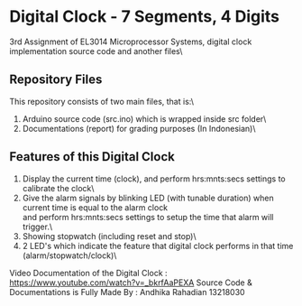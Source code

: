 # Digital Clock - 7 Segments, 4 Digits
3rd Assignment of EL3014 Microprocessor Systems, digital clock implementation source code and another files\

## Repository Files
This repository consists of two main files, that is:\ 
1. Arduino source code (src.ino) which is wrapped inside src folder\
2. Documentations (report) for grading purposes (In Indonesian)\

## Features of this Digital Clock
1. Display the current time (clock), and perform hrs:mnts:secs settings to calibrate the clock\
2. Give the alarm signals by blinking LED (with tunable duration) when current time is equal to the alarm clock  
  and perform hrs:mnts:secs settings to setup the time that alarm will trigger.\
3. Showing stopwatch (including reset and stop)\
4. 2 LED's which indicate the feature that digital clock performs in that time (alarm/stopwatch/clock)\

Video Documentation of the Digital Clock : https://www.youtube.com/watch?v=_bkrfAaPEXA
Source Code & Documentations is Fully Made By : Andhika Rahadian 13218030
